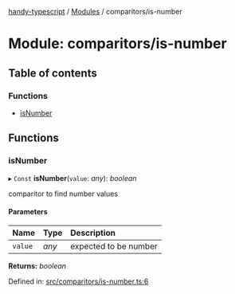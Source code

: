 [handy-typescript](../README.md) / [Modules](../modules.md) / comparitors/is-number

# Module: comparitors/is-number

## Table of contents

### Functions

- [isNumber](comparitors_is_number.md#isnumber)

## Functions

### isNumber

▸ `Const` **isNumber**(`value`: *any*): *boolean*

comparitor to find number values

#### Parameters

| Name | Type | Description |
| :------ | :------ | :------ |
| `value` | *any* | expected to be number |

**Returns:** *boolean*

Defined in: [src/comparitors/is-number.ts:6](https://github.com/robbiemu/handy-typescript/blob/0ef0b5c/src/comparitors/is-number.ts#L6)
